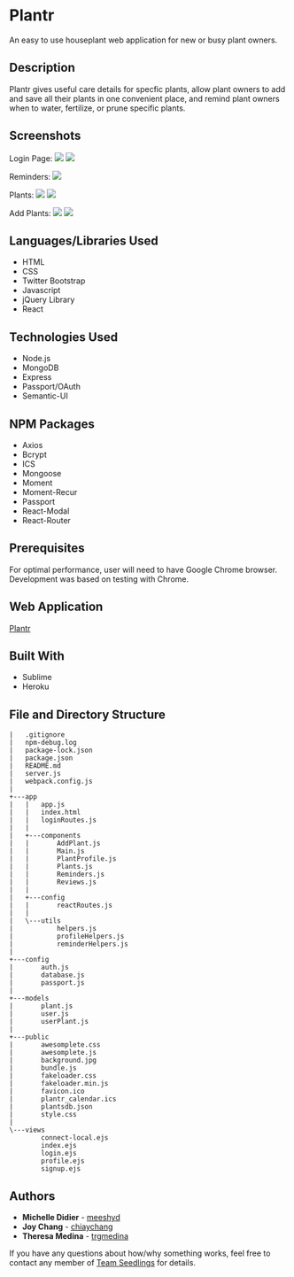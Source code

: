 # Plantr
An easy to use houseplant web application for new or busy plant owners. 

## Description

Plantr gives useful care details for specfic plants, allow plant owners to add and save all their plants in one convenient place, and remind plant owners when to water, fertilize, or prune specific plants. 

## Screenshots
Login Page:
![](https://github.com/trgmedina/plantapp/blob/master/public/Screenshots/Login-1.PNG?raw=true)
![](https://github.com/trgmedina/plantapp/blob/master/public/Screenshots/Login-2.PNG?raw=true)

Reminders:
![](https://github.com/trgmedina/plantapp/blob/master/public/Screenshots/Reminders.PNG?raw=true)

Plants:
![](https://github.com/trgmedina/plantapp/blob/master/public/Screenshots/Plants-1.PNG?raw=true)
![](https://github.com/trgmedina/plantapp/blob/master/public/Screenshots/Plants-2.PNG?raw=true)

Add Plants:
![](https://github.com/trgmedina/plantapp/blob/master/public/Screenshots/AddPlant-1.PNG?raw=true)
![](https://github.com/trgmedina/plantapp/blob/master/public/Screenshots/AddPlant-2.PNG?raw=true)

## Languages/Libraries Used
* HTML
* CSS
* Twitter Bootstrap
* Javascript
* jQuery Library
* React

## Technologies Used
* Node.js
* MongoDB
* Express
* Passport/OAuth
* Semantic-UI

## NPM Packages
* Axios
* Bcrypt
* ICS
* Mongoose
* Moment
* Moment-Recur
* Passport
* React-Modal
* React-Router

## Prerequisites

For optimal performance, user will need to have Google Chrome browser. Development was based on testing with Chrome.

## Web Application

[Plantr](https://plantr-dev3.herokuapp.com)

## Built With
* Sublime
* Heroku

## File and Directory Structure
```
|   .gitignore
|   npm-debug.log
|   package-lock.json
|   package.json
|   README.md
|   server.js
|   webpack.config.js
|   
+---app
|   |   app.js
|   |   index.html
|   |   loginRoutes.js
|   |   
|   +---components
|   |       AddPlant.js
|   |       Main.js
|   |       PlantProfile.js
|   |       Plants.js
|   |       Reminders.js
|   |       Reviews.js
|   |       
|   +---config
|   |       reactRoutes.js
|   |       
|   \---utils
|           helpers.js
|           profileHelpers.js
|           reminderHelpers.js
|           
+---config
|       auth.js
|       database.js
|       passport.js
|       
+---models
|       plant.js
|       user.js
|       userPlant.js
|       
+---public
|       awesomplete.css
|       awesomplete.js
|       background.jpg
|       bundle.js
|       fakeloader.css
|       fakeloader.min.js
|       favicon.ico
|       plantr_calendar.ics
|       plantsdb.json
|       style.css     
|           
\---views
        connect-local.ejs
        index.ejs
        login.ejs
        profile.ejs
        signup.ejs
```
        
## Authors

* **Michelle Didier** - [meeshyd](https://github.com/meeshyd)
* **Joy Chang** - [chiaychang](https://github.com/chiaychang)
* **Theresa Medina** - [trgmedina](https://github.com/trgmedina)

If you have any questions about how/why something works, feel free to contact any member of [Team Seedlings](https://github.com/trgmedina/plantapp/graphs/contributors) for details.
